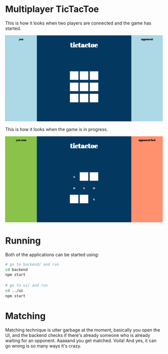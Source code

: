 # Multiplayer TicTacToe

This is how it looks when two players are connected and the game has started.

![](./assets/first.PNG)

This is how it looks when the game is in progress.

![](./assets/second.PNG)

# Running

Both of the applications can be started using:

```bash
# go to backend/ and run
cd backend
npm start

# go to ui/ and run
cd ../ui
npm start
```

# Matching

Matching technique is utter garbage at the moment, basically you open the UI, and the backend checks if there's already someone who is already waiting for an opponent. Aaaaand you get matched. Voila! And yes, it can go wrong is so many ways it's crazy.